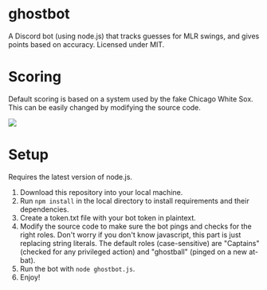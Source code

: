 # ghostbot
A Discord bot (using node.js) that tracks guesses for MLR swings, and gives points based on accuracy. Licensed under MIT.
# Scoring
Default scoring is based on a system used by the fake Chicago White Sox. This can be easily changed by modifying the source code.

![](https://cdn.discordapp.com/attachments/615371719301005361/862041200788897792/unknown.png)
# Setup
Requires the latest version of node.js.
1. Download this repository into your local machine.
2. Run `npm install` in the local directory to install requirements and their dependencies.
3. Create a token.txt file with your bot token in plaintext.
4. Modify the source code to make sure the bot pings and checks for the right roles. Don't worry if you don't know javascript, this part is just replacing string literals. The default roles (case-sensitive) are "Captains" (checked for any privileged action) and "ghostball" (pinged on a new at-bat).
5. Run the bot with `node ghostbot.js`.
6. Enjoy!
